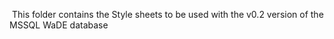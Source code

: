 ﻿
﻿
﻿﻿This folder contains the Style sheets to be used with the v0.2 version of the MSSQL WaDE database
